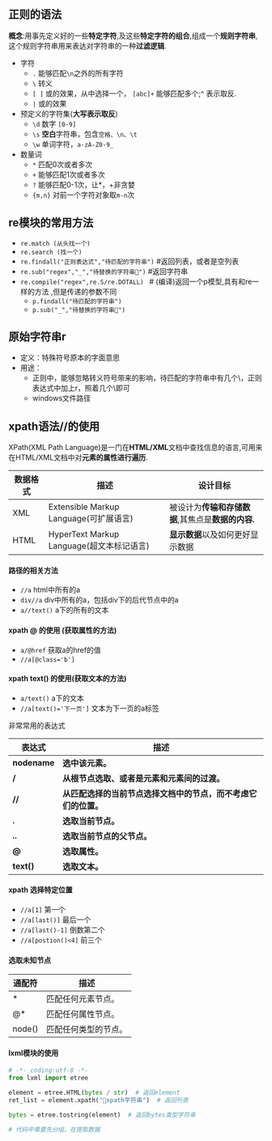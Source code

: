 ## 正则的语法

**概念**:用事先定义好的一些**特定字符**,及这些**特定字符的组合**,组成一个**规则字符串**,这个规则字符串用来表达对字符串的一种**过滤逻辑**.

- 字符
  - `.` 能够匹配`\n`之外的所有字符
  - `\` 转义
  - `[ ]` 或的效果，从中选择一个， `[abc]+` 能够匹配多个;^ 表示取反.
  - `|` 或的效果
- 预定义的字符集(**大写表示取反**)
  - `\d` 数字 `[0-9]`
  - `\s` **空白**字符串，包含`空格、\n、\t`
  - `\w` 单词字符，`a-zA-Z0-9_`
- 数量词
  - `*` 匹配0次或者多次
  - `+` 能够匹配1次或者多次
  - `?` 能够匹配0-1次，让*，+非贪婪
  - `{m,n}` 对前一个字符对象取`m-n`次

## re模块的常用方法
- `re.match (从头找一个)`
- `re.search (找一个)`
- `re.findall("正则表达式","待匹配的字符串")`   #返回列表，或者是空列表
- `re.sub("regex","_","待替换的字符串")`   #返回字符串
- `re.compile("regex",re.S/re.DOTALL) `  # (编译)返回一个p模型,具有和re一样的方法 ,但是传递的参数不同
  - `p.findall("待匹配的字符串")`
  - `p.sub("_","待替换的字符串")`

## 原始字符串r
- 定义：特殊符号原本的字面意思
- 用途：
  - 正则中，能够忽略转义符号带来的影响，待匹配的字符串中有几个\，正则表达式中加上r，照着几个\即可
  - windows文件路径

## xpath语法//的使用

XPath(XML Path Language)是一门在**HTML/XML**文档中查找信息的语言,可用来在HTML/XML文档中对**元素的属性进行遍历**.

| 数据格式 | 描述                                      | 设计目标                                           |
| -------- | ----------------------------------------- | -------------------------------------------------- |
| XML      | Extensible Markup Language(可扩展语言)    | 被设计为**传输和存储数据**,其焦点是**数据的内容.** |
| HTML     | HyperText Markup Language(超文本标记语言) | **显示数据**以及如何更好显示数据                   |

#### 路径的相关方法

- `//a` html中所有的a
- `div//a` div中所有的a，包括div下的后代节点中的a
- `a//text()` a下的所有的文本

#### xpath @ 的使用  (获取属性的方法)

- `a/@href` 获取a的href的值
- `//a[@class='b']`

#### xpath text() 的使用(获取文本的方法)
- `a/text()` a下的文本
- `//a[text()='下一页']` 文本为下一页的a标签

非常常用的表达式

| 表达式       | 描述                                                         |
| ------------ | ------------------------------------------------------------ |
| **nodename** | **选中该元素。**                                             |
| **/**        | **从根节点选取、或者是元素和元素间的过渡。**                 |
| **//**       | **从匹配选择的当前节点选择文档中的节点，而不考虑它们的位置。** |
| **.**        | **选取当前节点。**                                           |
| **..**       | **选取当前节点的父节点。**                                   |
| **@**        | **选取属性。**                                               |
| **text()**   | **选取文本。**                                               |

#### xpath 选择特定位置
- `//a[1]` 第一个
- `//a[last()]` 最后一个
- `//a[last()-1]` 倒数第二个
- `//a[postion()<4]` 前三个

#### 选取未知节点

| 通配符 | 描述                 |
| ------ | -------------------- |
| *      | 匹配任何元素节点。   |
| @*     | 匹配任何属性节点。   |
| node() | 匹配任何类型的节点。 |

#### lxml模块的使用
```python
# -*- coding:utf-8 -*-
from lxml import etree

element = etree.HTML(bytes / str)  # 返回element
ret_list = element.xpath("xpath字符串")  # 返回列表

bytes = etree.tostring(element)  # 返回bytes类型字符串

# 代码中需要先分组，在提取数据

```
